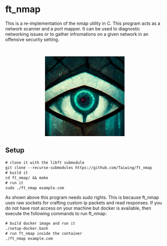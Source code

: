 # ft\_nmap

This is a re-implementation of the nmap utility in C. This program acts as a
network scanner and a port mapper. It can be used to diagnostic networking
issues or to gather infromations on a given network in an offensive security
setting.

<br />
<p align="center">
	<img src="https://github.com/Taiwing/ft_nmap/blob/master/resources/eye.png?raw=true" alt="eye" style="width: 50%;" />
</p>

## Setup

```shell
# clone it with the libft submodule
git clone --recurse-submodules https://github.com/Taiwing/ft_nmap
# build it
cd ft_nmap/ && make
# run it
sudo ./ft_nmap example.com
```

As shown above this program needs sudo rights. This is because ft\_nmap uses raw
sockets for crafting custom ip packets and read responses. If you do not have
root access on your machine but docker is available, then execute the following
commands to run ft\_nmap:

```shell
# build docker image and run it
./setup-docker.bash
# run ft_nmap inside the container
./ft_nmap example.com
```
